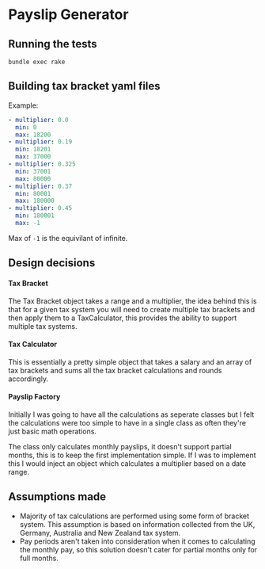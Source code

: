 # Payslip Generator


## Running the tests

`bundle exec rake`

## Building tax bracket yaml files

Example:

```YAML
- multiplier: 0.0
  min: 0
  max: 18200
- multiplier: 0.19
  min: 18201
  max: 37000
- multiplier: 0.325
  min: 37001
  max: 80000
- multiplier: 0.37
  min: 80001
  max: 180000
- multiplier: 0.45
  min: 180001
  max: -1
```

Max of `-1` is the equivilant of infinite.

## Design decisions

#### Tax Bracket

The Tax Bracket object takes a range and a multiplier, the idea behind this is
that for a given tax system you will need to create multiple tax brackets and
then apply them to a TaxCalculator, this provides the ability to support
multiple tax systems.

#### Tax Calculator

This is essentially a pretty simple object that takes a salary and an array of
tax brackets and sums all the tax bracket calculations and rounds accordingly.

#### Payslip Factory

Initially I was going to have all the calculations as seperate classes but I felt
the calculations were too simple to have in a single class as often they're just
basic math operations.

The class only calculates monthly payslips, it doesn't support partial months,
this is to keep the first implementation simple. If I was to implement this I would
inject an object which calculates a multiplier based on a date range.

## Assumptions made
- Majority of tax calculations are performed using some form of bracket system.
  This assumption is based on information collected from the UK, Germany,
  Australia and New Zealand tax system.
- Pay periods aren't taken into consideration when it comes to calculating the
  monthly pay, so this solution doesn't cater for partial months only for
  full months.
